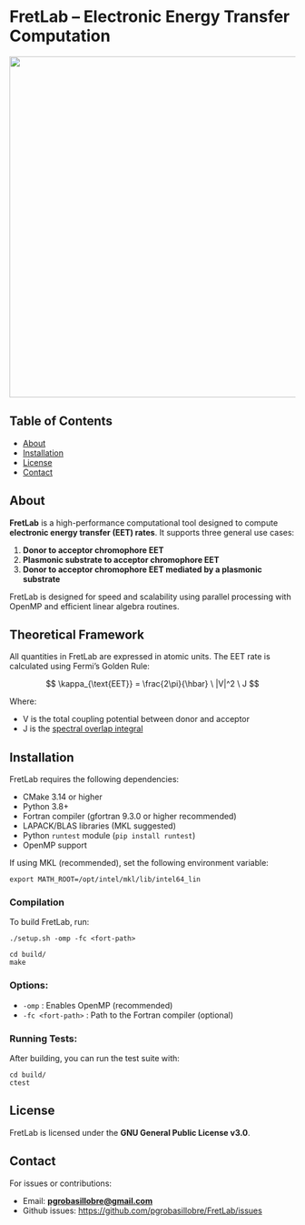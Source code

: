 # FretLab – Electronic Energy Transfer Computation

<p align="center">
  <img src="https://raw.githubusercontent.com/pgrobasillobre/FretLab/main/docs/_static/FretLab.png" width="600">
</p>



## Table of Contents

- [About](#about)
- [Installation](#installation)
- [License](#license)
- [Contact](#contact)

## About

**FretLab** is a high-performance computational tool designed to compute **electronic energy transfer (EET) rates**. It supports three general use cases:

1. **Donor to acceptor chromophore EET**
2. **Plasmonic substrate to acceptor chromophore EET**
3. **Donor to acceptor chromophore EET mediated by a plasmonic substrate**

FretLab is designed for speed and scalability using parallel processing with OpenMP and efficient linear algebra routines.


## Theoretical Framework

All quantities in FretLab are expressed in atomic units. The EET rate is 
calculated using Fermi’s Golden Rule:

$$
\kappa_{\text{EET}} = \frac{2\pi}{\hbar} \ |V|^2 \ J
$$

Where:
- V is the total coupling potential between donor and acceptor
- J is the [spectral overlap integral](https://github.com/pgrobasillobre/SpectralOverlap)


## Installation

FretLab requires the following dependencies:

- CMake 3.14 or higher
- Python 3.8+
- Fortran compiler (gfortran 9.3.0 or higher recommended)
- LAPACK/BLAS libraries (MKL suggested)
- Python `runtest` module (`pip install runtest`)
- OpenMP support

If using MKL (recommended), set the following environment variable:

```
export MATH_ROOT=/opt/intel/mkl/lib/intel64_lin
```

### Compilation

To build FretLab, run:

```
./setup.sh -omp -fc <fort-path>

cd build/
make
```

### Options:
- `-omp` : Enables OpenMP (recommended)
- `-fc <fort-path>` : Path to the Fortran compiler (optional)


### Running Tests:

After building, you can run the test suite with:

```
cd build/
ctest
```

## License

FretLab is licensed under the **GNU General Public License v3.0**.

## Contact

For issues or contributions:

- Email: **pgrobasillobre@gmail.com**
- Github issues: https://github.com/pgrobasillobre/FretLab/issues

